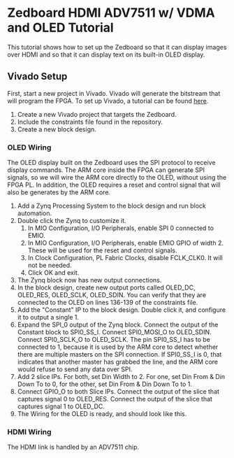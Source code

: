 # Zedboard HDMI ADV7511 w/ VDMA and OLED Tutorial

This tutorial shows how to set up the Zedboard so that it can display images over HDMI and so that it can display text on its built-in OLED display.

## Vivado Setup

First, start a new project in Vivado. Vivado will generate the bitstream that will program the FPGA. To set up Vivado, a tutorial can be found [here](https://reference.digilentinc.com/vivado/getting_started/start).

1. Create a new Vivado project that targets the Zedboard.
2. Include the constraints file found in the repository.
3. Create a new block design.

### OLED Wiring

The OLED display built on the Zedboard uses the SPI protocol to receive display commands. The ARM core inside the FPGA can generate SPI signals, so we will wire the ARM core directly to the OLED, without using the FPGA PL. In addition, the OLED requires a reset and control signal that will also be generates by the ARM core.

1. Add a Zynq Processing System to the block design and run block automation.
2. Double click the Zynq to customize it.
   1. In MIO Configuration, I/O Peripherals, enable SPI 0 connected to EMIO.
   2. In MIO Configuration, I/O Peripherals, enable EMIO GPIO of width 2. These will be used for the reset and control signals.
   3. In Clock Configuration, PL Fabric Clocks, disable FCLK_CLK0. It will not be needed.
   4. Click OK and exit.
3. The Zynq block now has new output connections.
4. In the block design, create new output ports called OLED_DC, OLED_RES, OLED_SCLK, OLED_SDIN. You can verify that they are connected to the OLED on lines 136-139 of the constraints file.
5. Add the "Constant" IP to the block design. Double click it, and configure it to output a single 1.
6. Expand the SPI_0 output of the Zynq block. Connect the output of the Constant block to SPI0_SS_I. Connect SPI0_MOSI_O to OLED_SDIN. Connect SPI0_SCLK_O to OLED_SCLK. The pin SPI0_SS_I has to be connected to 1, because it is used by the ARM core to detect whether there are multiple masters on the SPI connection. If SPI0_SS_I is 0, that indicates that another master has grabbed the line, and the ARM core would refuse to send any data over SPI.
7. Add 2 slice IPs. For both, set Din Width to 2. For one, set Din From & Din Down To to 0, for the other, set Din From & Din Down To to 1.
8. Connect GPIO_O to both Slice IPs. Connect the output of the slice that captures signal 0 to OLED_RES. Connect the output of the slice that captures signal 1 to OLED_DC.
9. The Wiring for the OLED is ready, and should look like this.

### HDMI Wiring

The HDMI link is handled by an ADV7511 chip.
